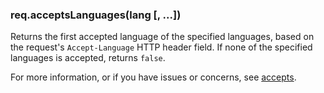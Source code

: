 <h3 id='req.acceptsLanguages'>req.acceptsLanguages(lang [, ...])</h3>

Returns the first accepted language of the specified languages, based on the request's `Accept-Language` HTTP header field. If none of the specified languages is accepted, returns `false`.

For more information, or if you have issues or concerns, see [accepts](https://github.com/expressjs/accepts).
